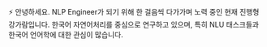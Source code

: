  :zap: 안녕하세요. NLP Engineer가 되기 위해 한 걸음씩 다가가며 노력 중인 현재 진행형 강가람입니다.
 한국어 자연어처리를 중심으로 연구하고 있으며, 특히 NLU 태스크들과 한국어 언어학에 대한 관심이 많습니다.

<!---
1st9aram/1st9aram is a ✨ special ✨ repository because its `README.md` (this file) appears on your GitHub profile.
You can click the Preview link to take a look at your changes.
--->
